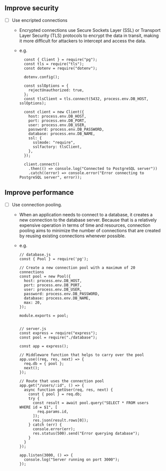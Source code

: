 ## Improve security
  - [ ] Use encripted connections
    - Encrypted connections use Secure Sockets Layer (SSL) or Transport Layer Security (TLS) protocols to encrypt the data in transit, making it more difficult for attackers to intercept and access the data.
    -  e.g.

        ```
          const { Client } = require("pg");
          const tls = require("tls");
          const dotenv = require("dotenv");

          dotenv.config();

          const sslOptions = {
            rejectUnauthorized: true,
          };
          const tlsClient = tls.connect(5432, process.env.DB_HOST, sslOptions);

          const client = new Client({
            host: process.env.DB_HOST,
            port: process.env.DB_PORT,
            user: process.env.DB_USER,
            password: process.env.DB_PASSWORD,
            database: process.env.DB_NAME,
            ssl: {
              sslmode: "require",
              sslfactory: tlsClient,
            },
          });

          client.connect()
            .then(() => console.log("Connected to PostgreSQL server"))
            .catch((error) => console.error("Error connecting to PostgreSQL server", error));
        ``` 

## Improve performance
  - [ ] Use connection pooling.
    - When an application needs to connect to a database, it creates a new connection to the database server. Because that is a relatively expensive operation in terms of time and resources, connection pooling aims to minimize the number of connections that are created by reusing existing connections whenever possible.
    - e.g.

        ```
        // database.js
        const { Pool } = require('pg');

        // Create a new connection pool with a maximum of 20 connections
        const pool = new Pool({
          host: process.env.DB_HOST,
          port: process.env.DB_PORT,
          user: process.env.DB_USER,
          password: process.env.DB_PASSWORD,
          database: process.env.DB_NAME,
          max: 20,
        });

        module.exports = pool;


        // server.js
        const express = require("express");
        const pool = require("./database");

        const app = express();

        // Middleware function that helps to carry over the pool
        app.use((req, res, next) => {
          req.db = { pool };
          next();
        });

        // Route that uses the connection pool
        app.get("/users/:id", () => {
          async function getUser(req, res, next) {
            const { pool } = req.db;
            try {
              const result = await pool.query("SELECT * FROM users WHERE id = $1", [
                req.params.id,
              ]);
              res.json(result.rows[0]);
            } catch (err) {
              console.error(err);
              res.status(500).send("Error querying database");
            }
          }
        });

        app.listen(3000, () => {
          console.log("Server running on port 3000");
        });
      ```

